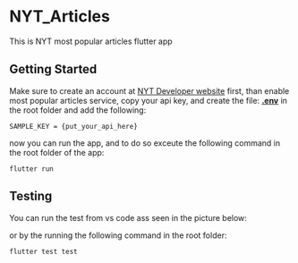 # NYT_Articles

This is NYT most popular articles flutter app

<div align="center">
<!-- <img src="></img> -->
<!-- <img src="></img> -->
</div>

## Getting Started

Make sure to create an account at [NYT Developer website](https://developer.nytimes.com/get-started") first, than enable most popular articles service, copy your api key, and create the file: [**.env**]() in the root folder and add the following:
```console
SAMPLE_KEY = {put_your_api_here}
```
now you can run the app, and to do so exceute the following command in the root folder of the app:
```console
flutter run
```

## Testing

You can run the test from vs code ass seen in the picture below:

<div align="center">
<!-- <img src="></img> -->
</div>

or by the running the following command in the root folder:

```console
flutter test test
```

<div align="center">
<!-- <img src="></img> -->
</div>